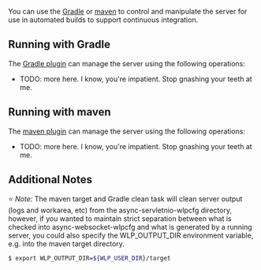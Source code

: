 You can use the [Gradle](#running-with-gradle) or [maven](#running-with-maven) to control and manipulate the server for use in automated builds to support continuous integration.

## Running with Gradle

The [Gradle plugin](https://github.com/WASdev/ci.gradle) can manage the server using the following operations:

* TODO: more here. I know, you're impatient. Stop gnashing your teeth at me.

## Running with maven

The [maven plugin](https://github.com/WASdev/ci.maven) can manage the server using the following operations:

* TODO: more here. I know, you're impatient. Stop gnashing your teeth at me.

## Additional Notes

:star: *Note:* The maven target and Gradle clean task will clean server output (logs and workarea, etc) from the async-servletnio-wlpcfg directory, however, if you wanted to maintain strict separation between what is checked into async-websocket-wlpcfg and what is generated by a running server, you could also specify the WLP_OUTPUT_DIR environment variable, e.g. into the maven target directory.

```bash
$ export WLP_OUTPUT_DIR=${WLP_USER_DIR}/target
```
